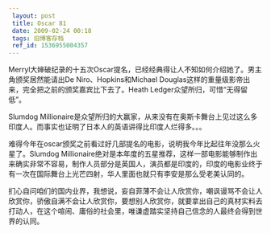 ```yaml
---
 layout: post
 title: Oscar 81
 date: 2009-02-24 00:18
 tags: 旧博客存档
 ref_id: 1536955004357
---
```

Merryl大婶破纪录的十五次Oscar提名，已经经典得让人不知如何介绍她了。男主角颁奖居然能请出De Niro、Hopkins和Michael
Douglas这样的重量级影帝出来，完全把之前的颁奖嘉宾比下去了。Heath Ledger众望所归，可惜“无得留低”。



Slumdog Millionaire是众望所归的大赢家，从来没有在奥斯卡舞台上见过这么多印度人。而事实也证明了日本人的英语讲得比印度人烂得多。。。



难得今年在oscar颁奖之前看过好几部提名的电影，说明我今年比起往年没那么火星了。Slumdog
Millionaire绝对是本年度的五星推荐，这样一部电影能够制作出来确实非常不容易，制作人员部分是英国人，演员都是印度的，印度的电影业终于有一次在国际舞台上光芒四射，华人里面也就只有李安是那么受老美认同的。



扪心自问咱们的国内业界，我想说，妄自菲薄不会让人欣赏你，嘲讽谩骂不会让人欣赏你，骄傲自满不会让人欣赏你，要想别人欣赏你，就要拿出自己的真材实料去打动人，在这个喧闹、庸俗的社会里，唯谦虚踏实坚持自己信念的人最终会得到世界的认同。

